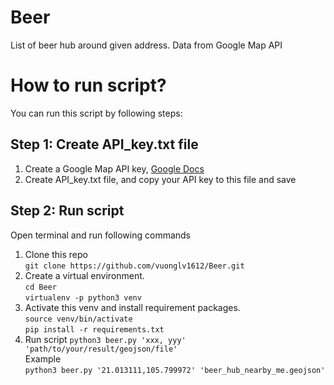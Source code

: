 # Beer
List of beer hub around given address. Data from Google Map API

# How to run script?
You can run this script by following steps:
## Step 1: Create API_key.txt file
1. Create a Google Map API key, [Google Docs](https://developers.google.com/places/web-service/get-api-key)
2. Create API_key.txt file, and copy your API key to this file and save
## Step 2: Run script  
Open terminal and run following commands
1. Clone this repo  
```git clone https://github.com/vuonglv1612/Beer.git```
2. Create a virtual environment.  
```cd Beer```  
```virtualenv -p python3 venv```
3. Activate this venv and install requirement packages.  
```source venv/bin/activate```  
```pip install -r requirements.txt```
4. Run script
```python3 beer.py 'xxx, yyy' 'path/to/your/result/geojson/file'```  
Example  
```python3 beer.py '21.013111,105.799972' 'beer_hub_nearby_me.geojson'```